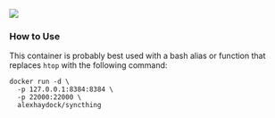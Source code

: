 [![](https://images.microbadger.com/badges/image/alexhaydock/htop.svg)](https://hub.docker.com/r/alexhaydock/htop "Badge")

### How to Use
This container is probably best used with a bash alias or function that replaces `htop` with the following command:
```
docker run -d \
  -p 127.0.0.1:8384:8384 \
  -p 22000:22000 \
  alexhaydock/syncthing
```
